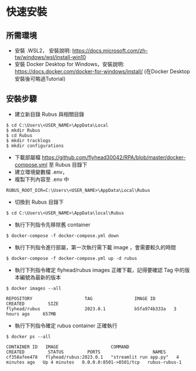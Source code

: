 # 快速安裝

## 所需環境
* 安裝  .WSL2， 安裝說明: https://docs.microsoft.com/zh-tw/windows/wsl/install-win10
* 安裝 Docker Desktop for Windows，安裝說明: https://docs.docker.com/docker-for-windows/install/ (在Docker Desktop安裝後可略過Tutorial)

## 安裝步驟
* 建立新目錄 Rubus 與相關目錄
```commandline
$ cd C:\Users\<USER_NAME>\AppData\Local
$ mkdir Rubus
$ cd Rubus
$ mkdir tracklogs
$ mkdir configurations
```

* 下載部屬檔 https://github.com/flyhead30042/RPA/blob/master/docker-compose.yml 至 Rubus 目錄下
* 建立環境變數檔 .env，
* 複製下列內容至 .env 中
```commandline
RUBUS_ROOT_DIR=C:\Users\<USER_NAME>\AppData\Local\Rubus
```
* 切換到 Rubus 目錄下
```commandline
$ cd C:\Users\<USER_NAME>\AppData\local\Rubus
```

* 執行下列指令先移除舊 container
```commandline
$ docker-compose -f docker-compose.yml down
```
* 執行下列指令進行部屬，第一次執行需下載 image ，會需要較久的時間
```commandline
$ docker-compose -f docker-compose.yml up -d rubus
```
* 執行下列指令確定 flyhead/rubus images 正確下載，記得要確認 Tag 中的版本編號為最新的版本
```commandline
$ docker images --all

REPOSITORY                    TAG                IMAGE ID       CREATED         SIZE
flyhead/rubus                 2023.0.1           b5fa974b333a   3 hours ago     657MB
```
* 執行下列指令確定 rubus container 正確執行
```commandline
$ docker ps --all

CONTAINER ID   IMAGE                    COMMAND                  CREATED         STATUS         PORTS                    NAMES
cf358afee478   flyhead/rubus:2023.0.1   "streamlit run app.py"   4 minutes ago   Up 4 minutes   0.0.0.0:8501->8501/tcp   rubus-rubus-1
```
